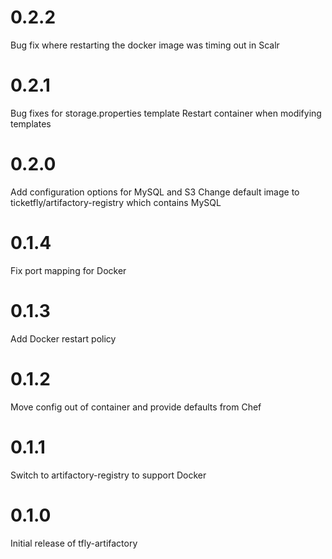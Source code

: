 # 0.2.2

Bug fix where restarting the docker image was timing out in Scalr

# 0.2.1

Bug fixes for storage.properties template
Restart container when modifying templates

# 0.2.0

Add configuration options for MySQL and S3
Change default image to ticketfly/artifactory-registry which contains MySQL

# 0.1.4

Fix port mapping for Docker

# 0.1.3

Add Docker restart policy

# 0.1.2

Move config out of container and provide defaults from Chef

# 0.1.1

Switch to artifactory-registry to support Docker

# 0.1.0

Initial release of tfly-artifactory
